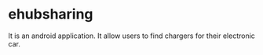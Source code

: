 # ehubsharing
It is an android application. It allow users to find chargers for their electronic car.  
